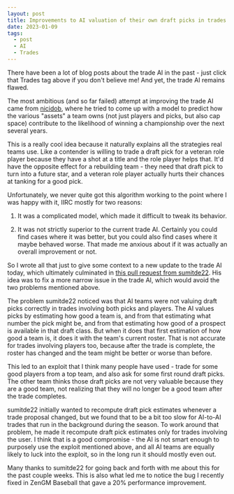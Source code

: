 ```yaml
---
layout: post
title: Improvements to AI valuation of their own draft picks in trades
date: 2023-01-09
tags:
  - post
  - AI
  - Trades
---
```


There have been a lot of blog posts about the trade AI in the past - just click that Trades tag above if you don't believe me! And yet, the trade AI remains flawed.

The most ambitious (and so far failed) attempt at improving the trade AI came from [nicidob](https://x.com/nicidob), where he tried to come up with a model to predict how the various "assets" a team owns (not just players and picks, but also cap space) contribute to the likelihood of winning a championship over the next several years.

<!--more-->

This is a really cool idea because it naturally explains all the strategies real teams use. Like a contender is willing to trade a draft pick for a veteran role player because they have a shot at a title and the role player helps that. It'd have the opposite effect for a rebuilding team - they need that draft pick to turn into a future star, and a veteran role player actually hurts their chances at tanking for a good pick.

Unfortunately, we never quite got this algorithm working to the point where I was happy with it, IIRC mostly for two reasons:

1. It was a complicated model, which made it difficult to tweak its behavior.

2. It was not strictly superior to the current trade AI. Certainly you could find cases where it was better, but you could also find cases where it maybe behaved worse. That made me anxious about if it was actually an overall improvement or not.

So I wrote all that just to give some context to a new update to the trade AI today, which ultimately culminated in [this pull request from sumitde22](https://github.com/zengm-games/zengm/pull/439). His idea was to fix a more narrow issue in the trade AI, which would avoid the two problems mentioned above.

The problem sumitde22 noticed was that AI teams were not valuing draft picks correctly in trades involving both picks and players. The AI values picks by estimating how good a team is, and from that estimating what number the pick might be, and from that estimating how good of a prospect is available in that draft class. But when it does that first estimation of how good a team is, it does it with the team's current roster. That is not accurate for trades involving players too, because after the trade is complete, the roster has changed and the team might be better or worse than before.

This led to an exploit that I think many people have used - trade for some good players from a top team, and also ask for some first round draft picks. The other team thinks those draft picks are not very valuable because they are a good team, not realizing that they will no longer be a good team after the trade completes.

sumitde22 initially wanted to recompute draft pick estimates whenever a trade proposal changed, but we found that to be a bit too slow for AI-to-AI trades that run in the background during the season. To work around that problem, he made it recompute draft pick estimates only for trades involving the user. I think that is a good compromise - the AI is not smart enough to purposely use the exploit mentioned above, and all AI teams are equally likely to luck into the exploit, so in the long run it should mostly even out.

Many thanks to sumitde22 for going back and forth with me about this for the past couple weeks. This is also what led me to notice the bug I recently fixed in ZenGM Baseball that gave a 20% performance improvement.

